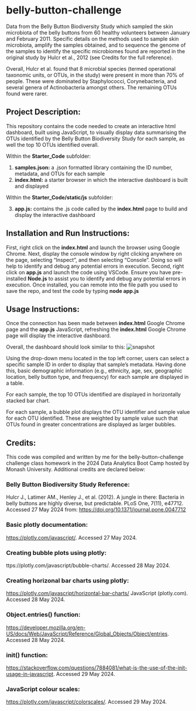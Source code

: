 # belly-button-challenge
Data from the Belly Button Biodiversity Study which sampled the skin microbiota of the belly buttons from 60 healthy volunteers between January and February 2011. Specific details on the methods used to sample skin microbiota, amplify the samples obtained, and to sequence the genome of the samples to identify the specific microbiomes found are reported in the original study by Hulcr et al., 2012 (see Credits for the full reference).

Overall, Hulcr et al. found that 8 microbial species (termed operational taxonomic units, or OTUs, in the study) were present in more than 70% of people. These were dominated by Staphylococci, Corynebacteria, and several genera of Actinobacteria amongst others. The remaining OTUs found were rarer.



## Project Description:
This repository contains the code needed to create an interactive html dashboard, built using JavaScript, to visually display data summarising the OTUs identified by the Belly Button Biodiversity Study for each sample, as well the top 10 OTUs identified overall.

Within the **Starter_Code** subfolder:
1. **samples.json:** a .json formatted library containing the ID number, metadata, and OTUs for each sample
2. **index.html:** a starter browser in which the interactive dashboard is built and displayed

Within the **Starter_Code/static/js** subfolder:
 
3. **app.js:** contains the .js code called by the **index.html** page to build and display the interactive dashboard 



## Installation and Run Instructions:
First, right click on the **index.html** and launch the browser using Google Chrome. Next, display the console window by right clicking anywhere on the page, selecting “Inspect”, and then selecting “Console”. Doing so will help to identify and debug any potential errors in execution.
Second, right click on **app.js** and launch the code using VSCode. Ensure you have pre-installed **Node.js** to assist you to identify and debug any potential errors in execution. Once installed, you can remote into the file path you used to save the repo, and test the code by typing **node app.js**



## Usage Instructions:
Once the connection has been made between **index.html** Google Chrome page and the **app.js** JavaScript, refreshing the **index.html** Google Chrome page will display the interactive dashboard.

Overall, the dashboard should look similar to this:
![snapshot](https://github.com/K-G-Witt/belly-button-challenge/assets/156146173/daddadbf-8fa0-4e12-b790-246c0dad77db)

Using the drop-down menu located in the top left corner, users can select a specific sample ID in order to display that sample’s metadata. Having done this, basic demographic information (e.g., ethnicity, age, sex, geographic location, belly button type, and frequency) for each sample are displayed in a table.

For each sample, the top 10 OTUs identified are displayed in horizontally stacked bar chart.

For each sample, a bubble plot displays the OTU identifier and sample value for each OTU identified. These are weighted by sample value such that OTUs found in greater concentrations are displayed as larger bubbles.



## Credits:
This code was compiled and written by me for the belly-button-challenge challenge class homework in the 2024 Data Analytics Boot Camp hosted by Monash University. Additional credits are declared below:

### Belly Button Biodiversity Study Reference:
Hulcr J., Latimer AM., Henley J., et al. (2012). A jungle in there: Bacteria in belly buttons are highly diverse, but predictable. PLoS One, 7(11), e47712. Accessed 27 May 2024 from: https://doi.org/10.1371/journal.pone.0047712 

### Basic plotly documentation:
https://plotly.com/javascript/. Accessed 27 May 2024.

### Creating bubble plots using plotly:
ttps://plotly.com/javascript/bubble-charts/. Accessed 28 May 2024.

### Creating horizonal bar charts using plotly:
https://plotly.com/javascript/horizontal-bar-charts/ JavaScript (plotly.com). Accessed 28 May 2024.

### Object.entries() function:
https://developer.mozilla.org/en-US/docs/Web/JavaScript/Reference/Global_Objects/Object/entries. Accessed 28 May 2024.

### init() function:
https://stackoverflow.com/questions/7884081/what-is-the-use-of-the-init-usage-in-javascript. Accessed 29 May 2024.

### JavaScript colour scales:
https://plotly.com/javascript/colorscales/. Accessed 29 May 2024.
